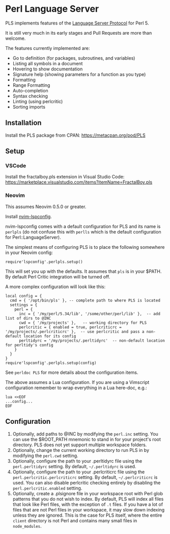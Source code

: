 Perl Language Server
====================

PLS implements features of the [Language Server Protocol](https://microsoft.github.io/language-server-protocol/) for Perl 5.

It is still very much in its early stages and Pull Requests are more than welcome.

The features currently implemented are:

* Go to definition (for packages, subroutines, and variables)
* Listing all symbols in a document
* Hovering to show documentation
* Signature help (showing parameters for a function as you type)
* Formatting
* Range Formatting
* Auto-completion
* Syntax checking
* Linting (using perlcritic)
* Sorting imports

## Installation

Install the PLS package from CPAN: https://metacpan.org/pod/PLS

## Setup

### VSCode

Install the fractalboy.pls extension in Visual Studio Code: https://marketplace.visualstudio.com/items?itemName=FractalBoy.pls

### Neovim

This assumes Neovim 0.5.0 or greater.

Install [nvim-lspconfig](https://github.com/neovim/nvim-lspconfig).

nvim-lspconfig comes with a default configuration for PLS and its name is `perlpls` (do not confuse this with `perlls` which is the default configuration for Perl::LanguageServer). 

The simplest means of configuring PLS is to place the following somewhere in your Neovim config:
```
require'lspconfig'.perlpls.setup()
```
This will set you up with the defaults. It assumes that `pls` is in your $PATH. By default Perl Critic integration will be turned off.

A more complex configuration will look like this:
```
local config = {
  cmd = { '/opt/bin/pls' }, -- complete path to where PLS is located
  settings = { 
    perl = { 
      inc = { '/my/perl/5.34/lib', '/some/other/perl/lib' },  -- add list of dirs to @INC
      cwd = { '/my/projects' },   -- working directory for PLS
      perlcritic = { enabled = true, perlcriticrc = '/my/projects/.perlcriticrc' },  -- use perlcritic and pass a non-default location for its config
      perltidyrc = '/my/projects/.perltidyrc'  -- non-default location for perltidy's config
    } 
  }
}
require'lspconfig'.perlpls.setup(config)
```
See `perldoc PLS` for more details about the configuration items.

The above assumes a Lua configuration. If you are using a Vimscript configuration remember to wrap everything in a Lua here-doc, e.g.:
```
lua <<EOF
...config...
EOF
```

## Configuration

1. Optionally, add paths to @INC by modifying the `perl.inc` setting. You can use the $ROOT_PATH mnemonic to stand in for your project's root directory. PLS does not yet support multiple workspace folders.
2. Optionally, change the current working directory to run PLS in by modifying the `perl.cwd` setting.
3. Optionally, configure the path to your .perltidyrc file using the `perl.perltidyrc` setting. By default, `~/.perltidyrc` is used.
4. Optionally, configure the path to your .perlcriticrc file using the `perl.perlcritic.perlcriticrc` setting. By default, `~/.perlcriticrc` is used. You can also disable perlcritic checking entirely by disabling the `perl.perlcritic.enabled` setting.
5. Optionally, create a .plsignore file in your workspace root with Perl glob patterns that you do not wish to index. By default, PLS will index all files that look like Perl files, with the exception of `.t` files. If you have a lot of files that are not Perl files in your workspace, it may slow down indexing unless they are ignored. This is the case for PLS itself, where the entire `client` directory is not Perl and contains many small files in `node_modules`.

